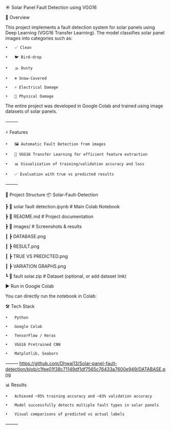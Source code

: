 ☀️ Solar Panel Fault Detection using VGG16

📌 Overview

This project implements a fault detection system for solar panels using Deep Learning (VGG16 Transfer Learning).
The model classifies solar panel images into categories such as:

	•	✅ Clean
 
	•	🐦 Bird-drop
 
	•	🌫️ Dusty
 
	•	❄️ Snow-Covered
 
	•	⚡ Electrical Damage
 
	•	🔨 Physical Damage
 

The entire project was developed in Google Colab and trained using image datasets of solar panels.

⸻

⚡ Features

	•	🖼️ Automatic Fault Detection from images
 
	•	🧠 VGG16 Transfer Learning for efficient feature extraction
 
	•	📊 Visualization of training/validation accuracy and loss
 
	•	✅ Evaluation with true vs predicted results
 

⸻

📂 Project Structure
📦 Solar-Fault-Detection

 ┣ 📜 solar fault detection.ipynb   # Main Colab Notebook
 
 ┣ 📜 README.md                     # Project documentation
 
 ┣ 📂 images/                       # Screenshots & results
 
 ┃ ┣ DATABASE.png

 ┃ ┣ RESULT.png
 
 ┃ ┣ TRUE VS PREDICTED.png
 
 ┃ ┣ VARIATION GRAPHS.png
 
 ┗ 📂 fault solar.zip               # Dataset (optional, or add dataset link)
 
▶️ Run in Google Colab

You can directly run the notebook in Colab:


🛠️ Tech Stack

	•	Python
 
	•	Google Colab
 
	•	TensorFlow / Keras
 
	•	VGG16 Pretrained CNN
 
	•	Matplotlib, Seaborn
 

⸻
https://github.com/Dhwaj13/Solar-panel-fault-detection/blob/c1fee01f38c71149df1df7565c76433a7600e949/DATABASE.png

📊 Results

	•	Achieved ~95% training accuracy and ~83% validation accuracy
 
	•	Model successfully detects multiple fault types in solar panels
 
	•	Visual comparisons of predicted vs actual labels
 

⸻
